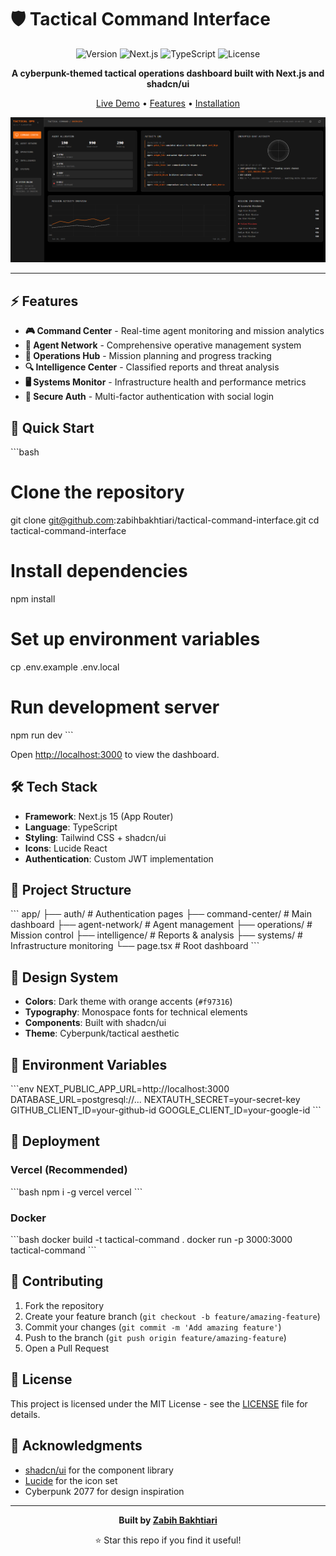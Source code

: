 # 🛡️ Tactical Command Interface

<div align="center">

![Version](https://img.shields.io/badge/Version-2.1.7-orange)
![Next.js](https://img.shields.io/badge/Next.js-15-black)
![TypeScript](https://img.shields.io/badge/TypeScript-5.0-blue)
![License](https://img.shields.io/badge/License-MIT-green)

**A cyberpunk-themed tactical operations dashboard built with Next.js and shadcn/ui**

[Live Demo](https://tactical-command-interface.vercel.app) • [Features](#features) • [Installation](#installation)

![Dashboard Preview](/public/Screenshot%202025-07-13%20142048.png)

</div>

---

## ⚡ Features

- **🎮 Command Center** - Real-time agent monitoring and mission analytics
- **👥 Agent Network** - Comprehensive operative management system  
- **🎯 Operations Hub** - Mission planning and progress tracking
- **🔍 Intelligence Center** - Classified reports and threat analysis
- **🖥️ Systems Monitor** - Infrastructure health and performance metrics
- **🔐 Secure Auth** - Multi-factor authentication with social login

## 🚀 Quick Start

\`\`\`bash
# Clone the repository
git clone git@github.com:zabihbakhtiari/tactical-command-interface.git
cd tactical-command-interface

# Install dependencies
npm install

# Set up environment variables
cp .env.example .env.local

# Run development server
npm run dev
\`\`\`

Open [http://localhost:3000](http://localhost:3000) to view the dashboard.

## 🛠️ Tech Stack

- **Framework**: Next.js 15 (App Router)
- **Language**: TypeScript
- **Styling**: Tailwind CSS + shadcn/ui
- **Icons**: Lucide React
- **Authentication**: Custom JWT implementation

## 📁 Project Structure

\`\`\`
app/
├── auth/                 # Authentication pages
├── command-center/       # Main dashboard
├── agent-network/        # Agent management
├── operations/          # Mission control
├── intelligence/        # Reports & analysis
├── systems/            # Infrastructure monitoring
└── page.tsx            # Root dashboard
\`\`\`

## 🎨 Design System

- **Colors**: Dark theme with orange accents (`#f97316`)
- **Typography**: Monospace fonts for technical elements
- **Components**: Built with shadcn/ui
- **Theme**: Cyberpunk/tactical aesthetic

## 🔧 Environment Variables

\`\`\`env
NEXT_PUBLIC_APP_URL=http://localhost:3000
DATABASE_URL=postgresql://...
NEXTAUTH_SECRET=your-secret-key
GITHUB_CLIENT_ID=your-github-id
GOOGLE_CLIENT_ID=your-google-id
\`\`\`

## 🚀 Deployment

### Vercel (Recommended)
\`\`\`bash
npm i -g vercel
vercel
\`\`\`

### Docker
\`\`\`bash
docker build -t tactical-command .
docker run -p 3000:3000 tactical-command
\`\`\`

## 🤝 Contributing

1. Fork the repository
2. Create your feature branch (`git checkout -b feature/amazing-feature`)
3. Commit your changes (`git commit -m 'Add amazing feature'`)
4. Push to the branch (`git push origin feature/amazing-feature`)
5. Open a Pull Request

## 📄 License

This project is licensed under the MIT License - see the [LICENSE](LICENSE) file for details.

## 🙏 Acknowledgments

- [shadcn/ui](https://ui.shadcn.com/) for the component library
- [Lucide](https://lucide.dev/) for the icon set
- Cyberpunk 2077 for design inspiration

---

<div align="center">

**Built by [Zabih Bakhtiari](https://github.com/zabihbakhtiari)**

⭐ Star this repo if you find it useful!

</div>
